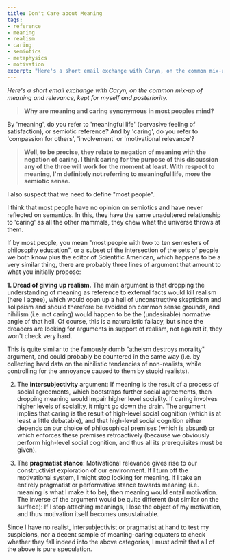 ```yaml
---
title: Don't Care about Meaning
tags:
- reference
- meaning
- realism
- caring
- semiotics
- metaphysics
- motivation
excerpt: "Here's a short email exchange with Caryn, on the common mix-up of meaning and relevance, kept for myself and posteriority."
---
```


_Here's a short email exchange with Caryn, on the common mix-up of meaning and relevance, kept for myself and posteriority._

> **Why are meaning and caring synonymous in most peoples mind?**

By 'meaning', do you refer to 'meaningful life' (pervasive feeling of satisfaction), or semiotic reference? And by 'caring', do you refer to 'compassion for others', 'involvement' or 'motivational relevance'?

> **Well, to be precise, they relate to negation of meaning with the negation of caring. I think caring for the purpose of this discussion any of the three will work for the moment at least. With respect to meaning, I'm definitely not referring to meaningful life, more the semiotic sense.**

I also suspect that we need to define "most people".

I think that most people have no opinion on semiotics and have never reflected on semantics. In this, they have the same unadultered relationship to 'caring' as all the other mammals, they chew what the universe throws at them.

If by most people, you mean "most people with two to ten semesters of philosophy education", or a subset of the intersection of  the sets of people we both know plus the editor of Scientific American, which happens to be a very similar thing, there are probably three lines of argument that amount to what you initially propose:

**1. Dread of giving up realism.** The main argument is that dropping the understanding of meaning as reference to external facts would kill realism (here I agree), which would open up a hell of unconstructive skepticism and solipsism and should therefore be avoided on common sense grounds, and nihilism (i.e. not caring) would happen to be the (undesirable) normative angle of that hell. Of course, this is a naturalistic fallacy, but since the dreaders are looking for arguments in support of realism, not against it, they won't check very hard.

This is quite similar to the famously dumb "atheism destroys morality" argument, and could probably be countered in the same way (i.e. by collecting hard data on the nihilistic tendencies of non-realists, while controlling for the annoyance caused to them by stupid realists).

2. The **intersubjectivity** argument: If meaning is the result of a process of social agreements, which bootstraps further social agreements, then dropping meaning would impair higher level sociality. If caring involves higher levels of sociality, it might go down the drain. The argument implies that caring is the result of high-level social cognition (which is at least a little debatable), and that high-level social cognition either depends on our choice of philosophical premises (which is absurd) or which enforces these premises retroactively (because we obviously perform high-level social cognition, and thus all its prerequisites must be given). 

3. The **pragmatist stance**: Motivational relevance gives rise to our constructivist exploration of our environment. If I turn off the motivational system, I might stop looking for meaning. If I take an entirely pragmatist or performative stance towards meaning (i.e. meaning is what I make it to be), then meaning would entail motivation. The inverse of the argument would be quite different (but similar on the surface): If I stop attaching meanings, I lose the object of my motivation, and thus motivation itself becomes unsustainable.

Since I have no realist, intersubjectivist or pragmatist at hand to test my suspicions, nor a decent sample of meaning-caring equaters to check whether they fall indeed into the above categories, I must admit that all of the above is pure speculation.

        